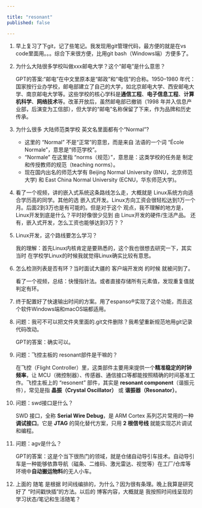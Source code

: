 ```yaml
---

title: "resonant"
published: false

---
```


1. 早上复习了下git，记了些笔记。我发现用git管理代码，最方便的就是在vs code里面用。。。综合下来很方便，比用git bash（Windows端）方便多了。
2. 为什么大陆很多学校叫做xxx邮电大学？这个“邮电”是什么意思？

    GPT的答案:“邮电”在中文里原本是“邮政”和“电信”的合称。1950–1980 年代：国家按行业办学校，邮电部建立了自己的大学，如北京邮电大学、西安邮电大学、南京邮电大学等。这些学校的核心学科是**通信工程**、**电子信息工程**、**计算机科学**、**网络技术**等。改革开放后，虽然邮电部已撤销（1998 年并入信息产业部，后演变为工信部），但大学的“邮电”名称保留了下来，作为品牌和历史传承。
3. 为什么很多 大陆师范类学校 英文名里面都有个“Normal”?

    - 这里的 “Normal” 不是“正常”的意思，而是来自 法语的一个词 “École Normale”，意思是“师范学校”。
    - “Normale” 在这里指 “norms（规范）”，意思是：这类学校的任务是 制定和传授教师的规范（teaching norms）。
    - 现在国内出名的师范大学有 Beijing Normal University (BNU，北京师范大学) 和 East China Normal University (ECNU，华东师范大学)。
3. 看了一个视频，讲的嵌入式系统这条路线怎么走，大概就是 Linux系统方向适合学历高的同学。其他的选 嵌入式开发。Linux方向工资会很轻松达到1万一个月。后面2到3万也是有可能的。但是对于这个 观点，我不理解的地方是，Linux开发到底是什么？平时好像很少见到 由 Linux开发的硬件/生活产品。 还有，嵌入式开发，怎么工资也能够达到3万？？
4. Linux开发，这个路线要怎么学习？

    我的理解：首先Linux内核肯定是要熟悉的，这个我也很想去研究一下，其实当时 在学校学Linux的时候我就觉得Linux确实比较有意思。
5. 怎么检测列表是否有环？当时面试大疆的 客户端开发岗 的时候 就被问到了。

    看了一个视频，总结：快慢指针法。或者直接存储所有元素值，发现重复值就判定有环。
    
6. 终于配置好了快速输出时间的方案。用了espanso®实现了这个功能，而且这个软件Windows端和macOS端都适用。
7. 问题：我可不可以把文件夹里面的.git文件删除？我希望重新规范地用git记录代码改动。

    GPT的答案：确实可以。
8. 问题：飞控主板的 resonant部件是干嘛的？

    在飞控（Flight Controller）里，这类部件主要用来提供一个**精准稳定的时钟频率**，让 MCU（微控制器）、传感器、通信接口等都能按照精确的时间基准工作。飞控主板上的 “resonent” 部件，其实是 **resonant component**（谐振元件），常见是指 **晶振（Crystal Oscillator）** 或 **谐振器（Resonator）**。
9. 问题：swd接口是什么？

   SWD 接口，全称 **Serial Wire Debug**，是 ARM Cortex 系列芯片常用的一种 **调试接口**。它是 **JTAG** 的简化替代方案，只用 **2 根信号线** 就能实现芯片调试和编程。


11. 问题：agv是什么？

    GPT的答案：这是个当下很热门的领域，就是仓储自动导引车技术。自动导引车是一种能够依靠导航（磁条、二维码、激光雷达、视觉等）在工厂/仓库等环境中**自动搬运物料**的无人小车。

12. 上面的 随笔 是根据 时间线编排的，为什么？因为很有条理。晚上我算是研究好了 “时间戳快插”的方法。以后的 博客内容，大概就是 我按照时间线呈现的学习状态/笔记和生活随笔？




